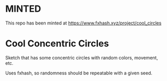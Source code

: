 # MINTED
This repo has been minted at https://www.fxhash.xyz/project/cool_circles

# Cool Concentric Circles
Sketch that has some concentric circles with random colors, movement, etc.

Uses fxhash, so randomness should be repeatable with a given seed.
